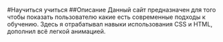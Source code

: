 #Научиться учиться
##Описание
Данный сайт предназначен для того чтобы показать пользователю какие есть современные подходы к обучению. Здесь я отрабатывал навыки использования CSS и HTML, дополнил всё легкой анимацией.